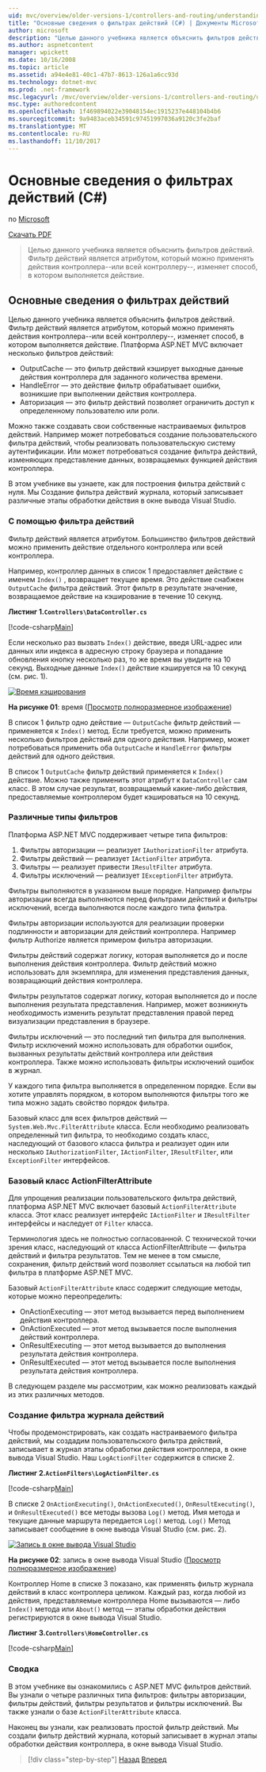 ```yaml
---
uid: mvc/overview/older-versions-1/controllers-and-routing/understanding-action-filters-cs
title: "Основные сведения о фильтрах действий (C#) | Документы Microsoft"
author: microsoft
description: "Целью данного учебника является объяснить фильтров действий. Фильтр действий является атрибутом, который можно применить к действия контроллера--или контроллер всего..."
ms.author: aspnetcontent
manager: wpickett
ms.date: 10/16/2008
ms.topic: article
ms.assetid: a94e4e81-40c1-47b7-8613-126a1a6cc93d
ms.technology: dotnet-mvc
ms.prod: .net-framework
msc.legacyurl: /mvc/overview/older-versions-1/controllers-and-routing/understanding-action-filters-cs
msc.type: authoredcontent
ms.openlocfilehash: 1f469894022e39048154ec1915237e448104b4b6
ms.sourcegitcommit: 9a9483aceb34591c97451997036a9120c3fe2baf
ms.translationtype: MT
ms.contentlocale: ru-RU
ms.lasthandoff: 11/10/2017
---
```

<a name="understanding-action-filters-c"></a>Основные сведения о фильтрах действий (C#)
====================
по [Microsoft](https://github.com/microsoft)

[Скачать PDF](http://download.microsoft.com/download/e/f/3/ef3f2ff6-7424-48f7-bdaa-180ef64c3490/ASPNET_MVC_Tutorial_14_CS.pdf)

> Целью данного учебника является объяснить фильтров действий. Фильтр действий является атрибутом, который можно применять действия контроллера--или всей контроллеру--, изменяет способ, в котором выполняется действие.


## <a name="understanding-action-filters"></a>Основные сведения о фильтрах действий

Целью данного учебника является объяснить фильтров действий. Фильтр действий является атрибутом, который можно применять действия контроллера--или всей контроллеру--, изменяет способ, в котором выполняется действие. Платформа ASP.NET MVC включает несколько фильтров действий:

- OutputCache — это фильтр действий кэширует выходные данные действия контроллера для заданного количества времени.
- HandleError — это действие фильтр обрабатывает ошибки, возникшие при выполнении действия контроллера.
- Авторизация — это фильтр действий позволяет ограничить доступ к определенному пользователю или роли.

Можно также создавать свои собственные настраиваемых фильтров действий. Например может потребоваться создание пользовательского фильтра действий, чтобы реализовать пользовательскую систему аутентификации. Или может потребоваться создание фильтра действий, изменяющих представление данных, возвращаемых функцией действия контроллера.

В этом учебнике вы узнаете, как для построения фильтра действий с нуля. Мы Создание фильтра действий журнала, который записывает различные этапы обработки действия в окне вывода Visual Studio.

### <a name="using-an-action-filter"></a>С помощью фильтра действий

Фильтр действий является атрибутом. Большинство фильтров действий можно применить действие отдельного контроллера или всей контроллера.

Например, контроллер данных в список 1 предоставляет действие с именем `Index()` , возвращает текущее время. Это действие снабжен `OutputCache` фильтра действий. Этот фильтр в результате значение, возвращаемое действие на кэширование в течение 10 секунд.

**Листинг 1.`Controllers\DataController.cs`**

[!code-csharp[Main](understanding-action-filters-cs/samples/sample1.cs)]

Если несколько раз вызвать `Index()` действие, введя URL-адрес или данных или индекса в адресную строку браузера и попадание обновления кнопку несколько раз, то же время вы увидите на 10 секунд. Выходные данные `Index()` действие кэшируется на 10 секунд (см. рис. 1).


[![Время кэширования](understanding-action-filters-cs/_static/image2.png)](understanding-action-filters-cs/_static/image1.png)

**На рисунке 01**: время ([Просмотр полноразмерное изображение](understanding-action-filters-cs/_static/image3.png))


В список 1 фильтр одно действие — `OutputCache` фильтр действий — применяется к `Index()` метод. Если требуется, можно применить несколько фильтров действий для одного действия. Например, может потребоваться применить оба `OutputCache` и `HandleError` фильтры действий для одного действия.

В список 1 `OutputCache` фильтр действий применяется к `Index()` действие. Можно также применить этот атрибут к `DataController` сам класс. В этом случае результат, возвращаемый какие-либо действия, предоставляемые контроллером будет кэшироваться на 10 секунд.

### <a name="the-different-types-of-filters"></a>Различные типы фильтров

Платформа ASP.NET MVC поддерживает четыре типа фильтров:

1. Фильтры авторизации — реализует `IAuthorizationFilter` атрибута.
2. Фильтры действий — реализует `IActionFilter` атрибута.
3. Фильтры — реализует привести `IResultFilter` атрибута.
4. Фильтры исключений — реализует `IExceptionFilter` атрибута.

Фильтры выполняются в указанном выше порядке. Например фильтры авторизации всегда выполняются перед фильтрами действий и фильтры исключений, всегда выполняются после каждого типа фильтра.

Фильтры авторизации используются для реализации проверки подлинности и авторизации для действий контроллера. Например фильтр Authorize является примером фильтра авторизации.

Фильтры действий содержат логику, которая выполняется до и после выполнения действия контроллера. Фильтр действий можно использовать для экземпляра, для изменения представления данных, возвращающий действия контроллера.

Фильтры результатов содержат логику, которая выполняется до и после выполнения результата представления. Например, может возникнуть необходимость изменить результат представления правой перед визуализации представления в браузере.

Фильтры исключений — это последний тип фильтра для выполнения. Фильтр исключений можно использовать для обработки ошибок, вызванных результаты действий контроллера или действия контроллера. Также можно использовать фильтры исключений ошибок в журнал.

У каждого типа фильтра выполняется в определенном порядке. Если вы хотите управлять порядком, в котором выполняются фильтры того же типа можно задать свойство порядок фильтра.

Базовый класс для всех фильтров действий — `System.Web.Mvc.FilterAttribute` класса. Если необходимо реализовать определенный тип фильтра, то необходимо создать класс, наследующий от базового класса фильтра и реализует один или несколько `IAuthorizationFilter`, `IActionFilter`, `IResultFilter`, или `ExceptionFilter` интерфейсов.

### <a name="the-base-actionfilterattribute-class"></a>Базовый класс ActionFilterAttribute

Для упрощения реализации пользовательского фильтра действий, платформа ASP.NET MVC включает базовый `ActionFilterAttribute` класса. Этот класс реализует интерфейс `IActionFilter` и `IResultFilter` интерфейсы и наследует от `Filter` класса.

Терминология здесь не полностью согласованной. С технической точки зрения класс, наследующий от класса ActionFilterAttribute — фильтра действий и фильтра результатов. Тем не менее в том смысле, сохранения, фильтр действий word позволяет ссылаться на любой тип фильтра в платформе ASP.NET MVC.

Базовый `ActionFilterAttribute` класс содержит следующие методы, которые можно переопределить:

- OnActionExecuting — этот метод вызывается перед выполнением действия контроллера.
- OnActionExecuted — этот метод вызывается после выполнения действий контроллера.
- OnResultExecuting — этот метод вызывается до выполнения результата действия контроллера.
- OnResultExecuted — этот метод вызывается после выполнения результата действия контроллера.

В следующем разделе мы рассмотрим, как можно реализовать каждый из этих различных методов.

### <a name="creating-a-log-action-filter"></a>Создание фильтра журнала действий

Чтобы продемонстрировать, как создать настраиваемого фильтра действий, мы создадим пользовательского фильтра действий, записывает в журнал этапы обработки действия контроллера, в окне вывода Visual Studio. Наш `LogActionFilter` содержится в списке 2.

**Листинг 2.`ActionFilters\LogActionFilter.cs`**

[!code-csharp[Main](understanding-action-filters-cs/samples/sample2.cs)]

В списке 2 `OnActionExecuting()`, `OnActionExecuted()`, `OnResultExecuting()`, и `OnResultExecuted()` все методы вызова `Log()` метод. Имя метода и текущие данные маршрута передается `Log()` метод. `Log()` Метод записывает сообщение в окне вывода Visual Studio (см. рис. 2).


[![Запись в окне вывода Visual Studio](understanding-action-filters-cs/_static/image5.png)](understanding-action-filters-cs/_static/image4.png)

**На рисунке 02**: запись в окне вывода Visual Studio ([Просмотр полноразмерное изображение](understanding-action-filters-cs/_static/image6.png))


Контроллер Home в списке 3 показано, как применять фильтр журнала действий в класс контроллера целиком. Каждый раз, когда любой из действия, представляемые контроллера Home вызываются — либо `Index()` метода или `About()` метод — этапы обработки действия регистрируются в окне вывода Visual Studio.

**Листинг 3.`Controllers\HomeController.cs`**

[!code-csharp[Main](understanding-action-filters-cs/samples/sample3.cs)]

### <a name="summary"></a>Сводка

В этом учебнике вы ознакомились с ASP.NET MVC фильтров действий. Вы узнали о четыре различных типа фильтров: фильтры авторизации, фильтры действий, фильтры результатов и фильтры исключений. Вы также узнали о базе `ActionFilterAttribute` класса.

Наконец вы узнали, как реализовать простой фильтр действий. Мы создали фильтр действий журнала, который записывает в журнал этапы обработки действия контроллера, в окне вывода Visual Studio.

>[!div class="step-by-step"]
[Назад](asp-net-mvc-routing-overview-cs.md)
[Вперед](improving-performance-with-output-caching-cs.md)

